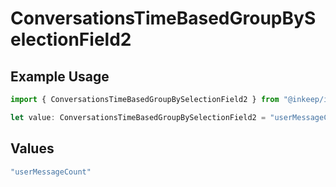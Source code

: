 # ConversationsTimeBasedGroupBySelectionField2

## Example Usage

```typescript
import { ConversationsTimeBasedGroupBySelectionField2 } from "@inkeep/inkeep-analytics/models/components";

let value: ConversationsTimeBasedGroupBySelectionField2 = "userMessageCount";
```

## Values

```typescript
"userMessageCount"
```